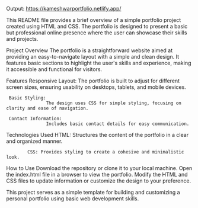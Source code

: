 Output: https://kameshwarportfolio.netlify.app/

This README file provides a brief overview of a simple portfolio project created using HTML and CSS. The portfolio is designed to present a basic but professional 
online presence where the user can showcase their skills and projects.

Project Overview
The portfolio is a straightforward website aimed at providing an easy-to-navigate layout with a simple and clean design. It features basic sections to highlight 
the user's skills and experience, making it accessible and functional for visitors.

Features
      Responsive Layout: 
                   The portfolio is built to adjust for different screen sizes, ensuring usability on desktops, tablets, and mobile devices.

     Basic Styling: 
                   The design uses CSS for simple styling, focusing on clarity and ease of navigation.
      
     Contact Information: 
                   Includes basic contact details for easy communication.

Technologies Used
            HTML: Structures the content of the portfolio in a clear and organized manner.
          
            CSS: Provides styling to create a cohesive and minimalistic look.

How to Use
         Download the repository or clone it to your local machine.
        Open the index.html file in a browser to view the portfolio.
        Modify the HTML and CSS files to update information or customize the design to your preference.

This project serves as a simple template for building and customizing a personal portfolio using basic web development skills.
